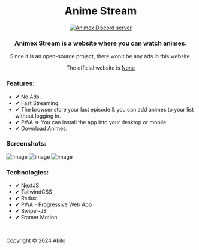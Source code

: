 <div align="center">
<h1>Anime Stream</h1>

[![Animex Discord server](https://discordapp.com/api/guilds/921529286698074185/widget.png?style=banner1)](https://discord.gg/uEAKwRrFpn)

### Animex Stream is a website where you can watch animes.

Since it is an open-source project, there won't be any ads in this website.

The official website is [None](https://www.animexstream.xyz)

</div>
<h3>Features:</h3>
<ul>
    <li>✔ No Ads.</li>
    <li>✔ Fast Streaming.</li>
    <li>✔ The browser store your last episode & you can add animes to your list without logging in.</li>
    <li>✔ PWA => You can install the app into your desktop or mobile.</li>
    <li>✔ Download Animes.</li>
 </ul>
    


<h3>Screenshots:</h3>

![image](https://i.imgur.com/kRtWyWY.png)
![image](https://i.imgur.com/IuwdnZF.jpg)
![image](https://i.imgur.com/ntC3wib.jpg)

**<h3>Technologies:</h3>**
    <ul>
    <li>✔ NextJS</li>
    <li>✔ TailwindCSS</li>
    <li>✔ Redux</li>
    <li>✔ PWA - Progressive Web App</li>
    <li>✔ Swiper-JS</li>
    <li>✔ Framer Motion</li>
 </ul>
 
<br/>
<!-- LICENSE -->

Copyright © 2024 Akito
